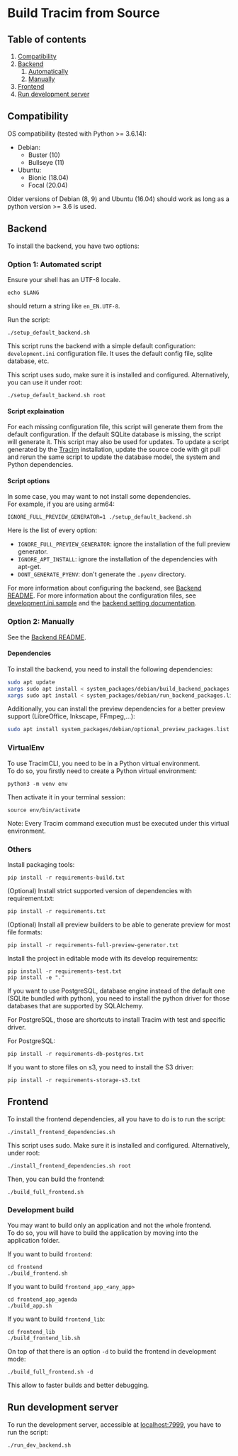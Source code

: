 # Build Tracim from Source

## Table of contents

1. [Compatibility](#compatibility)
2. [Backend](#backend)
    1. [Automatically](#option-1-automatically)
    2. [Manually](#option-2-manually)
3. [Frontend](#frontend)
4. [Run development server](#run-development-server)

## Compatibility

OS compatibility (tested with Python >= 3.6.14):

- Debian:
  - Buster (10)
  - Bullseye (11)
- Ubuntu:
  - Bionic (18.04)
  - Focal (20.04)

Older versions of Debian (8, 9) and Ubuntu (16.04) should work as long as a python version >= 3.6 is used.

## Backend

To install the backend, you have two options:

### Option 1: Automated script

Ensure your shell has an UTF-8 locale.

    echo $LANG

should return a string like `en_EN.UTF-8`.

Run the script:

    ./setup_default_backend.sh

This script runs the backend with a simple default configuration: `development.ini` configuration file. It uses the default config file, sqlite database, etc.

This script uses sudo, make sure it is installed and configured.
Alternatively, you can use it under root:

    ./setup_default_backend.sh root

#### Script explaination

For each missing configuration file, this script will generate them from the default configuration.
If the default SQLite database is missing, the script will generate it.
This script may also be used for updates. To update a script generated by the [Tracim](https://www.tracim.fr) installation, update the source code with git pull and rerun the same script to update the database model, the system and Python dependencies.

#### Script options

In some case, you may want to not install some dependencies.<br>
For example, if you are using arm64:

    IGNORE_FULL_PREVIEW_GENERATOR=1 ./setup_default_backend.sh


Here is the list of every option:
- `IGNORE_FULL_PREVIEW_GENERATOR`: ignore the installation of the full preview generator.
- `IGNORE_APT_INSTALL`: ignore the installation of the dependencies with apt-get.
- `DONT_GENERATE_PYENV`: don't generate the `.pyenv` directory.

<!-- To check -->
For more information about configuring the backend, see [Backend README](../backend/README.md).
For more information about the configuration files, see [development.ini.sample](../backend/develompent.ini.sample) and the [backend setting documentation](../backend/doc/setting.md).

### Option 2: Manually

See the [Backend README](../backend/README.md).

#### Dependencies

To install the backend, you need to install the following dependencies:

```bash
sudo apt update
xargs sudo apt install < system_packages/debian/build_backend_packages.list
xargs sudo apt install < system_packages/debian/run_backend_packages.list
```

Additionally, you can install the preview dependencies for a better preview support (LibreOffice, Inkscape, FFmpeg,...):

```bash
sudo apt install system_packages/debian/optional_preview_packages.list
```

### VirtualEnv

To use TracimCLI, you need to be in a Python virtual environment.<br>
To do so, you firstly need to create a Python virtual environment:

    python3 -m venv env

Then activate it in your terminal session:

    source env/bin/activate

Note: Every Tracim command execution must be executed under this virtual environment.

### Others

Install packaging tools:

    pip install -r requirements-build.txt

(Optional) Install strict supported version of dependencies with requirement.txt:

    pip install -r requirements.txt

(Optional) Install all preview builders to be able to generate preview for most file formats:

    pip install -r requirements-full-preview-generator.txt

Install the project in editable mode with its develop requirements:

    pip install -r requirements-test.txt
    pip install -e "."

If you want to use PostgreSQL, database engine instead of the default one (SQLite bundled with
python), you need to install the python driver for those databases that are supported by SQLAlchemy.

For PostgreSQL, those are shortcuts to install Tracim with test and specific driver.

For PostgreSQL:

    pip install -r requirements-db-postgres.txt

If you want to store files on s3, you need to install the S3 driver:

    pip install -r requirements-storage-s3.txt


## Frontend

To install the frontend dependencies, all you have to do is to run the script:

    ./install_frontend_dependencies.sh

This script uses sudo. Make sure it is installed and configured.
Alternatively, under root:

    ./install_frontend_dependencies.sh root

Then, you can build the frontend:

    ./build_full_frontend.sh

### Development build

You may want to build only an application and not the whole frontend.<br>
To do so, you will have to build the application by moving into the application folder.

If you want to build `frontend`:

    cd frontend
    ./build_frontend.sh

If you want to build `frontend_app_<any_app>`

    cd frontend_app_agenda
    ./build_app.sh

If you want to build `frontend_lib`:

    cd frontend_lib
    ./build_frontend_lib.sh

On top of that there is an option `-d` to build the frontend in development mode:

    ./build_full_frontend.sh -d

This allow to faster builds and better debugging.

## Run development server

To run the development server, accessible at [localhost:7999](http://localhost:7999), you have to run the script:

    ./run_dev_backend.sh
